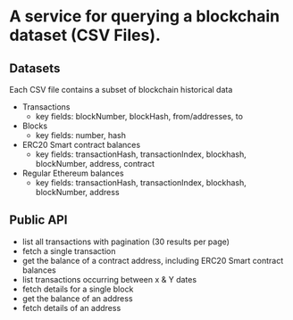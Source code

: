 # Α service for querying a blockchain dataset (CSV Files).

## Datasets

Each CSV file contains a subset of blockchain historical data

* Transactions
  * key fields: blockNumber, blockHash, from/addresses, to
* Blocks
  * key fields: number, hash
* ERC20 Smart contract balances
  * key fields: transactionHash, transactionIndex, blockhash, blockNumber, address, contract  
* Regular Ethereum balances
  * key fields: transactionHash, transactionIndex, blockhash, blockNumber, address

## Public API

* list all transactions with pagination (30 results per page)
* fetch a single transaction
* get the balance of a contract address, including ERC20 Smart contract balances
* list transactions occurring between x & Y dates
* fetch details for a single block 
* get the balance of an address
* fetch details of an address